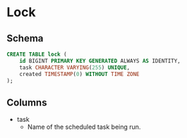 # Lock

## Schema

```sql
CREATE TABLE lock (
    id BIGINT PRIMARY KEY GENERATED ALWAYS AS IDENTITY,
    task CHARACTER VARYING(255) UNIQUE,
    created TIMESTAMP(0) WITHOUT TIME ZONE
);
```

## Columns

- task
    - Name of the scheduled task being run.
